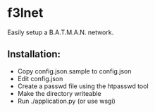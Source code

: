 f3lnet
======

Easily setup a B.A.T.M.A.N. network.

Installation:
-------------

- Copy config.json.sample to config.json
- Edit config.json
- Create a passwd file using the htpasswd tool
- Make the directory writeable
- Run ./application.py (or use wsgi)
